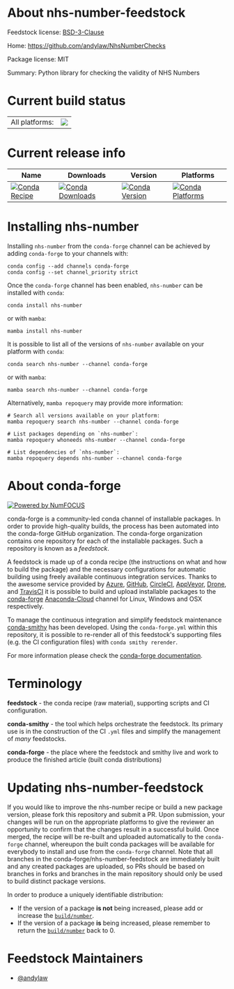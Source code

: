 About nhs-number-feedstock
==========================

Feedstock license: [BSD-3-Clause](https://github.com/conda-forge/nhs-number-feedstock/blob/main/LICENSE.txt)

Home: https://github.com/andylaw/NhsNumberChecks

Package license: MIT

Summary: Python library for checking the validity of NHS Numbers

Current build status
====================


<table><tr><td>All platforms:</td>
    <td>
      <a href="https://dev.azure.com/conda-forge/feedstock-builds/_build/latest?definitionId=12101&branchName=main">
        <img src="https://dev.azure.com/conda-forge/feedstock-builds/_apis/build/status/nhs-number-feedstock?branchName=main">
      </a>
    </td>
  </tr>
</table>

Current release info
====================

| Name | Downloads | Version | Platforms |
| --- | --- | --- | --- |
| [![Conda Recipe](https://img.shields.io/badge/recipe-nhs--number-green.svg)](https://anaconda.org/conda-forge/nhs-number) | [![Conda Downloads](https://img.shields.io/conda/dn/conda-forge/nhs-number.svg)](https://anaconda.org/conda-forge/nhs-number) | [![Conda Version](https://img.shields.io/conda/vn/conda-forge/nhs-number.svg)](https://anaconda.org/conda-forge/nhs-number) | [![Conda Platforms](https://img.shields.io/conda/pn/conda-forge/nhs-number.svg)](https://anaconda.org/conda-forge/nhs-number) |

Installing nhs-number
=====================

Installing `nhs-number` from the `conda-forge` channel can be achieved by adding `conda-forge` to your channels with:

```
conda config --add channels conda-forge
conda config --set channel_priority strict
```

Once the `conda-forge` channel has been enabled, `nhs-number` can be installed with `conda`:

```
conda install nhs-number
```

or with `mamba`:

```
mamba install nhs-number
```

It is possible to list all of the versions of `nhs-number` available on your platform with `conda`:

```
conda search nhs-number --channel conda-forge
```

or with `mamba`:

```
mamba search nhs-number --channel conda-forge
```

Alternatively, `mamba repoquery` may provide more information:

```
# Search all versions available on your platform:
mamba repoquery search nhs-number --channel conda-forge

# List packages depending on `nhs-number`:
mamba repoquery whoneeds nhs-number --channel conda-forge

# List dependencies of `nhs-number`:
mamba repoquery depends nhs-number --channel conda-forge
```


About conda-forge
=================

[![Powered by
NumFOCUS](https://img.shields.io/badge/powered%20by-NumFOCUS-orange.svg?style=flat&colorA=E1523D&colorB=007D8A)](https://numfocus.org)

conda-forge is a community-led conda channel of installable packages.
In order to provide high-quality builds, the process has been automated into the
conda-forge GitHub organization. The conda-forge organization contains one repository
for each of the installable packages. Such a repository is known as a *feedstock*.

A feedstock is made up of a conda recipe (the instructions on what and how to build
the package) and the necessary configurations for automatic building using freely
available continuous integration services. Thanks to the awesome service provided by
[Azure](https://azure.microsoft.com/en-us/services/devops/), [GitHub](https://github.com/),
[CircleCI](https://circleci.com/), [AppVeyor](https://www.appveyor.com/),
[Drone](https://cloud.drone.io/welcome), and [TravisCI](https://travis-ci.com/)
it is possible to build and upload installable packages to the
[conda-forge](https://anaconda.org/conda-forge) [Anaconda-Cloud](https://anaconda.org/)
channel for Linux, Windows and OSX respectively.

To manage the continuous integration and simplify feedstock maintenance
[conda-smithy](https://github.com/conda-forge/conda-smithy) has been developed.
Using the ``conda-forge.yml`` within this repository, it is possible to re-render all of
this feedstock's supporting files (e.g. the CI configuration files) with ``conda smithy rerender``.

For more information please check the [conda-forge documentation](https://conda-forge.org/docs/).

Terminology
===========

**feedstock** - the conda recipe (raw material), supporting scripts and CI configuration.

**conda-smithy** - the tool which helps orchestrate the feedstock.
                   Its primary use is in the construction of the CI ``.yml`` files
                   and simplify the management of *many* feedstocks.

**conda-forge** - the place where the feedstock and smithy live and work to
                  produce the finished article (built conda distributions)


Updating nhs-number-feedstock
=============================

If you would like to improve the nhs-number recipe or build a new
package version, please fork this repository and submit a PR. Upon submission,
your changes will be run on the appropriate platforms to give the reviewer an
opportunity to confirm that the changes result in a successful build. Once
merged, the recipe will be re-built and uploaded automatically to the
`conda-forge` channel, whereupon the built conda packages will be available for
everybody to install and use from the `conda-forge` channel.
Note that all branches in the conda-forge/nhs-number-feedstock are
immediately built and any created packages are uploaded, so PRs should be based
on branches in forks and branches in the main repository should only be used to
build distinct package versions.

In order to produce a uniquely identifiable distribution:
 * If the version of a package **is not** being increased, please add or increase
   the [``build/number``](https://docs.conda.io/projects/conda-build/en/latest/resources/define-metadata.html#build-number-and-string).
 * If the version of a package **is** being increased, please remember to return
   the [``build/number``](https://docs.conda.io/projects/conda-build/en/latest/resources/define-metadata.html#build-number-and-string)
   back to 0.

Feedstock Maintainers
=====================

* [@andylaw](https://github.com/andylaw/)

